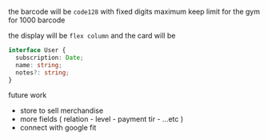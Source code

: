 the barcode will be `code128` with fixed digits maximum keep limit for the gym for 1000 barcode

the display will be `flex column` and the card will be

```ts
interface User {
  subscription: Date;
  name: string;
  notes?: string;
}
```

future work

- store to sell merchandise
- more fields ( relation - level - payment tir - ...etc )
- connect with google fit
